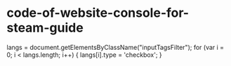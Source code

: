 # code-of-website-console-for-steam-guide
langs = document.getElementsByClassName("inputTagsFilter");
for (var i = 0; i < langs.length; i++) {
    langs[i].type = 'checkbox'; }
